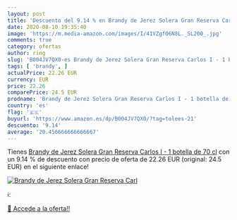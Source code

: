 ```yaml
---
layout: post
title: 'Descuento del 9.14 % en Brandy de Jerez Solera Gran Reserva Carl'
date: 2020-08-10 19:35:40
image: 'https://m.media-amazon.com/images/I/41VZgfO6N8L._SL200_.jpg'
comments: true
category: ofertas
author: ring
slug: 'B004JV7QX0-es Brandy de Jerez Solera Gran Reserva Carlos I - 1 botella...'
tags: [ 'brandy', ]
actualPrice: 22.26 EUR
currency: EUR
price: 22.26
comparePrice: 24.5 EUR
prodname: 'Brandy de Jerez Solera Gran Reserva Carlos I - 1 botella de 70 cl'
country: 'es'
flag: '🇪🇸'
buyurl: 'https://www.amazon.es/dp/B004JV7QX0/?tag=tolees-21'
descuento: '9.14'
average: '20.456666666666667'
---
```


Tienes [Brandy de Jerez Solera Gran Reserva Carlos I - 1 botella de 70 cl](https://www.amazon.es/dp/B004JV7QX0/?tag=tolees-21) con un 9.14 % de descuento con precio de oferta de 22.26 EUR (original: 24.5 EUR) en el siguiente enlace!

[![Brandy de Jerez Solera Gran Reserva Carl](https://m.media-amazon.com/images/I/41VZgfO6N8L._SL200_.jpg)](https://www.amazon.es/dp/B004JV7QX0/?tag=tolees-21)

ℹ️:


[🛒 Accede a la oferta!!](https://www.amazon.es/dp/B004JV7QX0/?tag=tolees-21)
